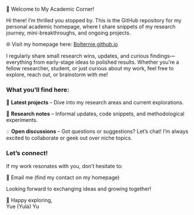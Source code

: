 👋 Welcome to My Academic Corner!

Hi there! I’m thrilled you stopped by. This is the GitHub repository for my personal academic homepage, where I share snippets of my research journey, mini-breakthroughs, and ongoing projects.

🌐 Visit my homepage here: [Bolternie.github.io](https://Bolternie.github.io)

I regularly share small research wins, updates, and curious findings—everything from early-stage ideas to polished results. Whether you’re a fellow researcher, student, or just curious about my work, feel free to explore, reach out, or brainstorm with me!

### What you’ll find here:
🔬 **Latest projects** – Dive into my research areas and current explorations.

📝 **Research notes** – Informal updates, code snippets, and methodological experiments.

💡 **Open discussions** – Got questions or suggestions? Let’s chat! I’m always excited to collaborate or geek out over niche topics.

### Let’s connect!
If my work resonates with you, don’t hesitate to:

📧 Email me (find my contact on my homepage)

Looking forward to exchanging ideas and growing together!

🚀 Happy exploring,  
Yue (Yula) Yu
